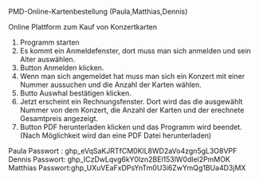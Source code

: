 PMD-Online-Kartenbestellung
(Paula,Matthias,Dennis)

Online Plattform zum Kauf von Konzertkarten 

1. Programm starten
2. Es kommt ein Anmeldefenster, dort muss man sich anmelden und sein Alter auswählen.
3. Button Anmelden klicken.
4. Wenn man sich angemeldet hat muss man sich ein Konzert mit einer Nummer aussuchen und die Anzahl der Karten wählen.
5. Butto Auswhal bestätigen klicken.
6. Jetzt erscheint ein Rechnungsfenster. Dort wird das die ausgewählt Nummer von dem Konzert, die Anzahl der Karten und der erechnete Gesamtpreis angezeigt.
7. Button PDF herunterladen klicken und das Programm wird beendet.(Nach Möglichkeit wird dan eine PDF Datei herunterladen)





Paula Passwort : 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
Dennis Passwort: 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
Matthias Passwort: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



